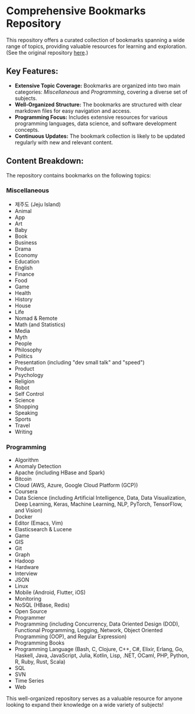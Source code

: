 # Comprehensive Bookmarks Repository

This repository offers a curated collection of bookmarks spanning a wide range of topics, providing valuable resources for learning and exploration. (See the original repository [here](https://github.com/hyunjun/bookmarks).)

## Key Features:

*   **Extensive Topic Coverage:**  Bookmarks are organized into two main categories: *Miscellaneous* and *Programming*, covering a diverse set of subjects.
*   **Well-Organized Structure:** The bookmarks are structured with clear markdown files for easy navigation and access.
*   **Programming Focus:** Includes extensive resources for various programming languages, data science, and software development concepts.
*   **Continuous Updates:** The bookmark collection is likely to be updated regularly with new and relevant content.

## Content Breakdown:

The repository contains bookmarks on the following topics:

### Miscellaneous

*   제주도 (Jeju Island)
*   Animal
*   App
*   Art
*   Baby
*   Book
*   Business
*   Drama
*   Economy
*   Education
*   English
*   Finance
*   Food
*   Game
*   Health
*   History
*   House
*   Life
*   Nomad & Remote
*   Math (and Statistics)
*   Media
*   Myth
*   People
*   Philosophy
*   Politics
*   Presentation (including "dev small talk" and "speed")
*   Product
*   Psychology
*   Religion
*   Robot
*   Self Control
*   Science
*   Shopping
*   Speaking
*   Sports
*   Travel
*   Writing

### Programming

*   Algorithm
*   Anomaly Detection
*   Apache (including HBase and Spark)
*   Bitcoin
*   Cloud (AWS, Azure, Google Cloud Platform (GCP))
*   Coursera
*   Data Science (including Artificial Intelligence, Data, Data Visualization, Deep Learning, Keras, Machine Learning, NLP, PyTorch, TensorFlow, and Vision)
*   Docker
*   Editor (Emacs, Vim)
*   Elasticsearch & Lucene
*   Game
*   GIS
*   Git
*   Graph
*   Hadoop
*   Hardware
*   Interview
*   JSON
*   Linux
*   Mobile (Android, Flutter, iOS)
*   Monitoring
*   NoSQL (HBase, Redis)
*   Open Source
*   Programmer
*   Programming (including Concurrency, Data Oriented Design (DOD), Functional Programming, Logging, Network, Object Oriented Programming (OOP), and Regular Expression)
*   Programming Books
*   Programming Language (Bash, C, Clojure, C++, C#, Elixir, Erlang, Go, Haskell, Java, JavaScript, Julia, Kotlin, Lisp, .NET, OCaml, PHP, Python, R, Ruby, Rust, Scala)
*   SQL
*   SVN
*   Time Series
*   Web

This well-organized repository serves as a valuable resource for anyone looking to expand their knowledge on a wide variety of subjects!